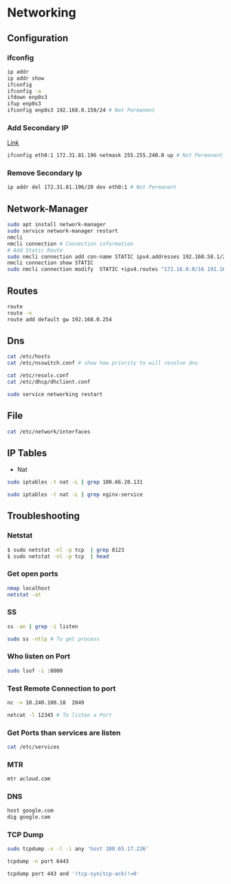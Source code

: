 # Networking

## Configuration

### ifconfig

```bash
ip addr
ip addr show
ifconfig
ifconfig -a
ifdown enp0s3
ifup enp0s3
ifconfig enp0s3 192.168.0.150/24 # Not Permanent
```

### Add Secondary IP

[Link](https://www.garron.me/en/linux/add-secondary-ip-linux.html)

```bash
ifconfig eth0:1 172.31.81.196 netmask 255.255.240.0 up # Not Permanent
```

### Remove Secondary Ip

```bash
ip addr del 172.31.81.196/20 dev eth0:1 # Not Permanent
```

## Network-Manager

```bash
sudo apt install network-manager
sudo service network-manager restart
nmcli
nmcli connection # Connection information
# Add Static Route
sudo nmcli connection add con-name STATIC ipv4.addresses 192.168.58.1/24 ifname eth0 type ethernet
nmcli connection show STATIC
sudo nmcli connection modify  STATIC +ipv4.routes "172.16.0.0/16 192.168.58.254" ipv4.dns 172.16.58.254
```

## Routes

```bash
route
route -n
route add default gw 192.168.0.254
```

## Dns

```bash
cat /etc/hosts
cat /etc/nsswitch.conf # show how priority to will resolve dns

cat /etc/resolv.conf
cat /etc/dhcp/dhclient.conf

sudo service networking restart
```

## File

```bash
cat /etc/network/interfaces
```

## IP Tables

* Nat

```bash
sudo iptables -t nat -L | grep 100.66.20.131

sudo iptables -t nat -L | grep nginx-service
```


## Troubleshooting

### Netstat

```bash
$ sudo netstat -nl -p tcp  | grep 8123
$ sudo netstat -nl -p tcp  | head
```

### Get open ports

```bash
nmap localhost
netstat -at

```

### SS

```bash
ss -an | grep -i listen

sudo ss -ntlp # To get process

```

### Who listen on Port

```bash
sudo lsof -i :8000
```

### Test Remote Connection to port

```bash
nc -v 10.240.100.18  2049

netcat -l 12345 # To listen a Port
```

### Get Ports than services are listen

```bash
cat /etc/services
```

### MTR

```bash
mtr acloud.com
```

### DNS

```bash
host google.com
dig google.com
```

### TCP Dump

```bash
sudo tcpdump -v -l -i any 'host 100.65.17.226'

tcpdump -n port 6443

tcpdump port 443 and '(tcp-syn|tcp-ack)!=0'

```

